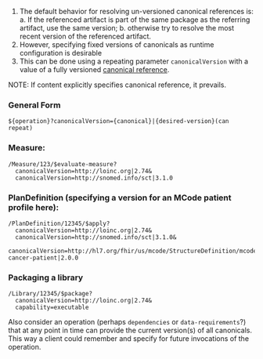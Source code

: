 1. The default behavior for resolving un-versioned canonical references is:
  a. If the referenced artifact is part of the same package as the referring artifact, use the same version; 
  b. otherwise try to resolve the most recent version of the referenced artifact.
2. However, specifying fixed versions of canonicals as runtime configuration is desirable
3. This can be done using a repeating parameter `canonicalVersion` with a value of a fully versioned [canonical reference](http://hl7.org/fhir/references.html#canonical).

NOTE: If content explicitly specifies canonical reference, it prevails.

### General Form
```
${operation}?canonicalVersion={canonical}|{desired-version}(can repeat)
```

### Measure:
```
/Measure/123/$evaluate-measure?
  canonicalVersion=http://loinc.org|2.74&
  canonicalVersion=http://snomed.info/sct|3.1.0
```

### PlanDefinition (specifying a version for an MCode patient profile here):
```
/PlanDefinition/12345/$apply?
  canonicalVersion=http://loinc.org|2.74&
  canonicalVersion=http://snomed.info/sct|3.1.0&
  canonicalVersion=http://hl7.org/fhir/us/mcode/StructureDefinition/mcode-cancer-patient|2.0.0
```

### Packaging a library
```
/Library/12345/$package?
  canonicalVersion=http://loinc.org|2.74&
  capability=executable
```


Also consider an operation (perhaps `dependencies` or `data-requirements`?) that at any point in time can provide the current version(s) of all canonicals. This way a client could remember and specify for future invocations of the operation.

